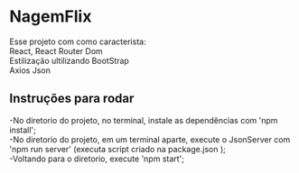 # NagemFlix

Esse projeto com como caracterista:<br>
React, React Router Dom<br>
Estilização ultilizando BootStrap<br>
Axios Json<br>

## Instruções para rodar

-No diretorio do projeto, no terminal, instale as dependências com 'npm install'; <br>
-No diretorio do projeto, em um terminal aparte, execute o JsonServer com 'npm run server' (executa script criado na package.json ); <br>
-Voltando para o diretorio, execute 'npm start'; <br>


